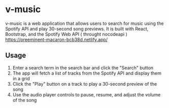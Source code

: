 # v-music

v-music is a web application that allows users to search for music using the Spotify API and play 30-second song previews. It is built with React, Bootstrap, and the Spotify Web API ( throught nocodeapi ) https://preeminent-macaron-bcb38d.netlify.app/

## Usage

1. Enter a search term in the search bar and click the "Search" button
2. The app will fetch a list of tracks from the Spotify API and display them in a grid
3. Click the "Play" button on a track to play a 30-second preview of the song
4. Use the audio player controls to pause, resume, and adjust the volume of the song

